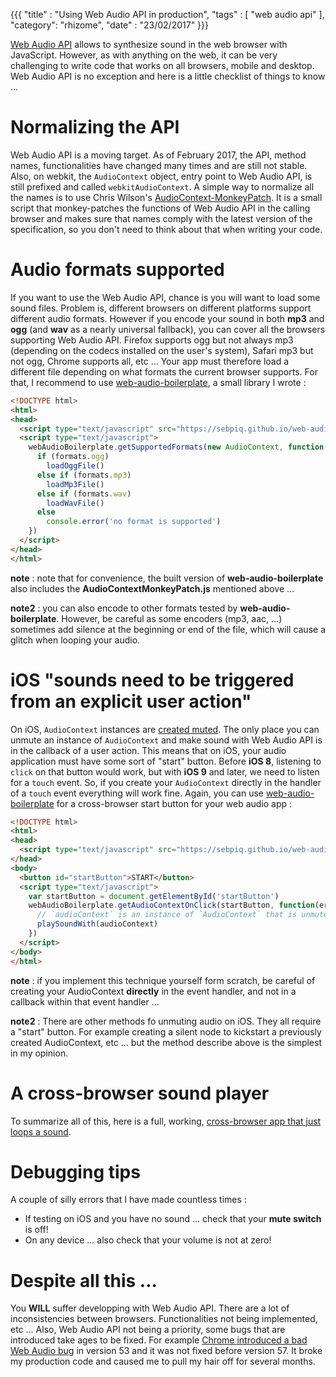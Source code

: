 {{{
  "title" : "Using Web Audio API in production",
  "tags" : [ "web audio api" ],
  "category": "rhizome",
  "date" : "23/02/2017"
}}}

[Web Audio API](https://webaudio.github.io/web-audio-api/) allows to synthesize sound in the web browser with JavaScript. However, as with anything on the web, it can be very challenging to write code that works on all browsers, mobile and desktop. Web Audio API is no exception and here is a little checklist of things to know ...


Normalizing the API
=====================

Web Audio API is a moving target. As of February 2017, the API, method names, functionalities have changed many times and are still not stable. Also, on webkit, the `AudioContext` object, entry point to Web Audio API, is still prefixed and called `webkitAudioContext`. A simple way to normalize all the names is to use Chris Wilson's [AudioContext-MonkeyPatch](https://github.com/cwilso/AudioContext-MonkeyPatch). It is a small script that monkey-patches the functions of Web Audio API in the calling browser and makes sure that names comply with the latest version of the specification, so you don't need to think about that when writing your code.


Audio formats supported
========================

If you want to use the Web Audio API, chance is you will want to load some sound files. Problem is, different browsers on different platforms support different audio formats. However if you encode your sound in both **mp3** and **ogg** (and **wav** as a nearly universal fallback), you can cover all the browsers supporting Web Audio API. Firefox supports ogg but not always mp3 (depending on the codecs installed on the user's system), Safari mp3 but not ogg, Chrome supports all, etc ... Your app must therefore load a different file depending on what formats the current browser supports. For that, I recommend to use [web-audio-boilerplate](https://github.com/sebpiq/web-audio-boilerplate), a small library I wrote :

```html
<!DOCTYPE html>
<html>
<head>
  <script type="text/javascript" src="https://sebpiq.github.io/web-audio-boilerplate/dist/web-audio-boilerplate-min.js"></script>
  <script type="text/javascript">
    webAudioBoilerplate.getSupportedFormats(new AudioContext, function(err, formats) {
      if (formats.ogg)
        loadOggFile()
      else if (formats.mp3)
        loadMp3File()
      else if (formats.wav)
        loadWavFile()
      else
        console.error('no format is supported')
    })
  </script>
</head>
</html>
```

**note** : note that for convenience, the built version of **web-audio-boilerplate** also includes the **AudioContextMonkeyPatch.js** mentioned above ...

**note2** : you can also encode to other formats tested by **web-audio-boilerplate**. However, be careful as some encoders (mp3, aac, ...) sometimes add silence at the beginning or end of the file, which will cause a glitch when looping your audio.


iOS "sounds need to be triggered from an explicit user action" 
================================================================

On iOS, `AudioContext` instances are [created muted](https://developer.apple.com/library/content/documentation/AudioVideo/Conceptual/Using_HTML5_Audio_Video/PlayingandSynthesizingSounds/PlayingandSynthesizingSounds.html). The only place you can unmute an instance of `AudioContext` and make sound with Web Audio API is in the callback of a user action. This means that on iOS, your audio application must have some sort of "start" button. Before **iOS 8**, listening to `click` on that button would work, but with **iOS 9** and later, we need to listen for a `touch` event. So, if you create your `AudioContext` directly in the handler of a `touch` event everything will work fine. Again, you can use [web-audio-boilerplate](https://github.com/sebpiq/web-audio-boilerplate) for a cross-browser start button for your web audio app :

```html
<!DOCTYPE html>
<html>
<head>
  <script type="text/javascript" src="https://sebpiq.github.io/web-audio-boilerplate/dist/web-audio-boilerplate-min.js"></script>
</head>
<body>
  <button id="startButton">START</button>
  <script type="text/javascript">
    var startButton = document.getElementById('startButton')
    webAudioBoilerplate.getAudioContextOnClick(startButton, function(err, audioContext) {
      // `audioContext` is an instance of `AudioContext` that is unmuted!
      playSoundWith(audioContext)
    })
  </script>
</body>
</html>
```

**note** : if you implement this technique yourself form scratch, be careful of creating your AudioContext **directly** in the event handler, and not in a callback within that event handler ... 

**note2** : There are other methods fo unmuting audio on iOS. They all require a "start" button. For example creating a silent node to kickstart a previously created AudioContext, etc ... but the method describe above is the simplest in my opinion.

A cross-browser sound player
==============================

To summarize all of this, here is a full, working, [cross-browser app that just loops a sound](/audio/web-audio-in-production/looper.html).


Debugging tips
===================

A couple of silly errors that I have made countless times :

- If testing on iOS and you have no sound ... check that your **mute switch** is off!
- On any device ... also check that your volume is not at zero!


Despite all this ...
========================

You **WILL** suffer developping with Web Audio API. There are a lot of inconsistencies between browsers. Functionalities not being implemented, etc ... Also, Web Audio API not being a priority, some bugs that are introduced take ages to be fixed. For example [Chrome introduced a bad Web Audio bug](https://bugs.chromium.org/p/chromium/issues/detail?id=647974) in version 53 and it was not fixed before version 57. It broke my production code and caused me to pull my hair off for several months.


